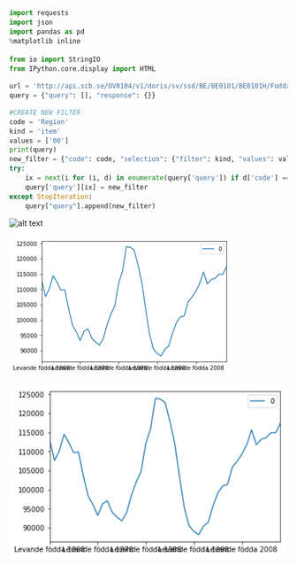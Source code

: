 ```python
import requests
import json
import pandas as pd
%matplotlib inline

from io import StringIO
from IPython.core.display import HTML
```


```python
url = 'http://api.scb.se/OV0104/v1/doris/sv/ssd/BE/BE0101/BE0101H/FoddaK'
query = {"query": [], "response": {}}
```


```python
#CREATE NEW FILTER
code = 'Region'
kind = 'item'
values = ['00']
print(query)
new_filter = {"code": code, "selection": {"filter": kind, "values": values}}
try:
    ix = next(i for (i, d) in enumerate(query['query']) if d['code'] == code)
    query['query'][ix] = new_filter
except StopIteration:
    query["query"].append(new_filter)
```

![alt text](https://github.com/Hjartarson/Hjartarson.github.io/_posts/output_6_1.png "Logo Title Text 1")


![alt text](https://github.com/Hjartarson/Hjartarson.github.io/blob/master/_posts/output_6_1.png "Logo Title Text 1")

<div style='float: center'>
  <img style='width: 600px' src="https://github.com/Hjartarson/Hjartarson.github.io/blob/master/_posts/output_6_1.png"></img>
</div>
